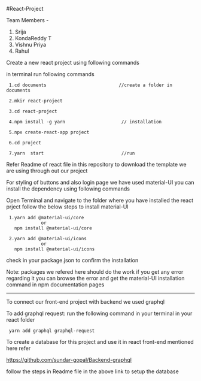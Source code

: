 #React-Project 


Team Members - 
1. Srija
2. KondaReddy T
3. Vishnu Priya
4. Rahul


Create a new react project using following commands 

in terminal run following commands

     1.cd documents                           //create a folder in documents 
     
     2.mkir react-project
     
     3.cd react-project
     
     4.npm install -g yarn                     // installation
     
     5.npx create-react-app project
     
     6.cd project
     
     7.yarn  start                             //run
 
 
 Refer Readme of react file in this repository to download the template we are using through out our project
 
 For styling of buttons and also login page we have used material-UI you can install the dependency using following commands
 
 Open Terminal and navigate to the folder where you have installed the react prject 
 follow the below steps to install material-UI
     
     1.yarn add @material-ui/core 
                 or
       npm install @material-ui/core
     
     2.yarn add @material-ui/icons
                 or
       npm install @material-ui/icons
     
 check in your package.json to confirm the installation
 
 Note: packages we refered here should do the work if you get any error regarding it you can browse the error and get the material-UI installation command in npm documentation pages
 
 
*******************************************************************************************************************************************************************


To connect our front-end project with backend we used graphql

To add graphql request: run the following command in your terminal in your react folder

     yarn add graphql graphql-request
    
    
To create a database for this project and use it in react front-end mentioned here refer 

https://github.com/sundar-gopal/Backend-graphql 

follow the steps in Readme file in the above link to setup the database

